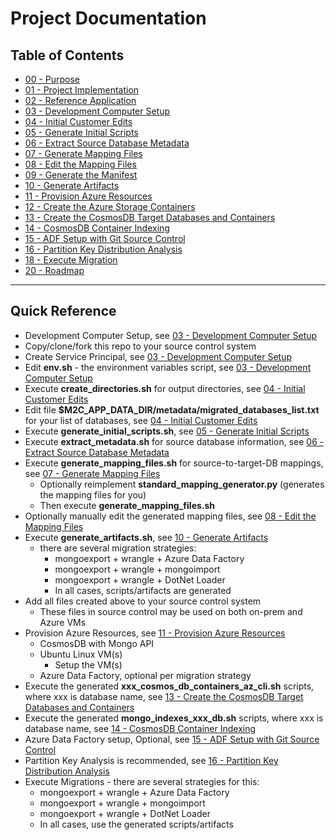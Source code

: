 # Project Documentation

## Table of Contents

- [00 - Purpose](00_purpose.md)
- [01 - Project Implementation](01_project_implementation.md)
- [02 - Reference Application](02_reference_application.md)
- [03 - Development Computer Setup](03_development_computer_setup.md)
- [04 - Initial Customer Edits](04_initial_customer_edits.md)
- [05 - Generate Initial Scripts](05_generate_initial_scripts.md)
- [06 - Extract Source Database Metadata](06_extract_source_database_metadata.md)
- [07 - Generate Mapping Files](07_generate_mapping_files.md)
- [08 - Edit the Mapping Files](08_edit_the_mapping_files.md)
- [09 - Generate the Manifest](09_generate_the_manifest.md)
- [10 - Generate Artifacts](10_generate_artifacts.md)
- [11 - Provision Azure Resources](11_provision_azure_resources.md)
- [12 - Create the Azure Storage Containers](12_create_the_azure_storage_containers.md)
- [13 - Create the CosmosDB Target Databases and Containers](13_create_the_cosmosdb_target_databases_and_containers.md)
- [14 - CosmosDB Container Indexing](14_cosmosdb_container_indexing.md)
- [15 - ADF Setup with Git Source Control](15_adf_setup_with_git_source_control.md)
- [16 - Partition Key Distribution Analysis](16_pk_distribution.md)
- [18 - Execute Migration](18_execute_migration.md)
- [20 - Roadmap](20_roadmap.md)

---

## Quick Reference 

- Development Computer Setup, see [03 - Development Computer Setup](03_development_computer_setup.md)
- Copy/clone/fork this repo to your source control system
- Create Service Principal, see [03 - Development Computer Setup](03_development_computer_setup.md)
- Edit **env.sh** - the environment variables script, see [03 - Development Computer Setup](03_development_computer_setup.md)
- Execute **create_directories.sh** for output directories, see [04 - Initial Customer Edits](04_initial_customer_edits.md)
- Edit file **$M2C_APP_DATA_DIR/metadata/migrated_databases_list.txt** for your list of databases, see [04 - Initial Customer Edits](04_initial_customer_edits.md)
- Execute **generate_initial_scripts.sh**, see [05 - Generate Initial Scripts](05_generate_initial_scripts.md)
- Execute **extract_metadata.sh** for source database information, see [06 - Extract Source Database Metadata](06_extract_source_database_metadata.md)
- Execute **generate_mapping_files.sh** for source-to-target-DB mappings, see [07 - Generate Mapping Files](07_generate_mapping_files.md)
  - Optionally reimplement **standard_mapping_generator.py** (generates the mapping files for you)
  - Then execute **generate_mapping_files.sh**
- Optionally manually edit the generated mapping files, see [08 - Edit the Mapping Files](08_edit_the_mapping_files.md)
- Execute **generate_artifacts.sh**, see [10 - Generate Artifacts](10_generate_artifacts.md)
  - there are several migration strategies:
    - mongoexport + wrangle + Azure Data Factory
    - mongoexport + wrangle + mongoimport
    - mongoexport + wrangle + DotNet Loader
    - In all cases, scripts/artifacts are generated 
- Add all files created above to your source control system 
  - These files in source control may be used on both on-prem and Azure VMs
- Provision Azure Resources, see [11 - Provision Azure Resources](11_provision_azure_resources.md)
  - CosmosDB with Mongo API
  - Ubuntu Linux VM(s)
    - Setup the VM(s)
  - Azure Data Factory, optional per migration strategy 
- Execute the generated **xxx_cosmos_db_containers_az_cli.sh** scripts, where xxx is database name, see [13 - Create the CosmosDB Target Databases and Containers](13_create_the_cosmosdb_target_databases_and_containers.md)
- Execute the generated **mongo_indexes_xxx_db.sh** scripts, where xxx is database name, see [14 - CosmosDB Container Indexing](14_cosmosdb_container_indexing.md)
- Azure Data Factory setup, Optional, see [15 - ADF Setup with Git Source Control](15_adf_setup_with_git_source_control.md)
- Partition Key Analysis is recommended, see [16 - Partition Key Distribution Analysis](16_pk_distribution.md)
- Execute Migrations - there are several strategies for this:
  - mongoexport + wrangle + Azure Data Factory
  - mongoexport + wrangle + mongoimport
  - mongoexport + wrangle + DotNet Loader
  - In all cases, use the generated scripts/artifacts
